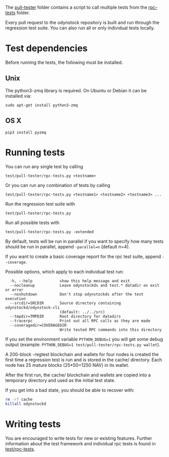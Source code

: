 The [pull-tester](/test/pull-tester/) folder contains a script to call
multiple tests from the [rpc-tests](/test/rpc-tests/) folder.

Every pull request to the odynstock repository is built and run through
the regression test suite. You can also run all or only individual
tests locally.

Test dependencies
=================
Before running the tests, the following must be installed.

Unix
----
The python3-zmq library is required. On Ubuntu or Debian it can be installed via:
```
sudo apt-get install python3-zmq
```

OS X
------
```
pip3 install pyzmq
```

Running tests
=============

You can run any single test by calling

    test/pull-tester/rpc-tests.py <testname>

Or you can run any combination of tests by calling

    test/pull-tester/rpc-tests.py <testname1> <testname2> <testname3> ...

Run the regression test suite with

    test/pull-tester/rpc-tests.py

Run all possible tests with

    test/pull-tester/rpc-tests.py -extended

By default, tests will be run in parallel if you want to specify how many
tests should be run in parallel, append `-parallel=n` (default n=4).

If you want to create a basic coverage report for the rpc test suite, append `--coverage`.

Possible options, which apply to each individual test run:

```
  -h, --help            show this help message and exit
  --nocleanup           Leave odynstockds and test.* datadir on exit or error
  --noshutdown          Don't stop odynstockds after the test execution
  --srcdir=SRCDIR       Source directory containing odynstockd/odynstock-cli
                        (default: ../../src)
  --tmpdir=TMPDIR       Root directory for datadirs
  --tracerpc            Print out all RPC calls as they are made
  --coveragedir=COVERAGEDIR
                        Write tested RPC commands into this directory
```

If you set the environment variable `PYTHON_DEBUG=1` you will get some debug
output (example: `PYTHON_DEBUG=1 test/pull-tester/rpc-tests.py wallet`).

A 200-block -regtest blockchain and wallets for four nodes
is created the first time a regression test is run and
is stored in the cache/ directory. Each node has 25 mature
blocks (25*50=1250 NAV) in its wallet.

After the first run, the cache/ blockchain and wallets are
copied into a temporary directory and used as the initial
test state.

If you get into a bad state, you should be able
to recover with:

```bash
rm -rf cache
killall odynstockd
```

Writing tests
=============
You are encouraged to write tests for new or existing features.
Further information about the test framework and individual rpc
tests is found in [test/rpc-tests](/test/rpc-tests).
